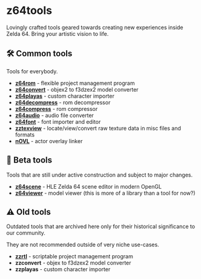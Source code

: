 # z64tools

Lovingly crafted tools geared towards creating new experiences inside Zelda 64. Bring your artistic vision to life.

## 🛠️ Common tools

Tools for everybody.

 - [**z64rom**](https://github.com/z64tools/z64rom) - flexible project management program
 - [**z64convert**](https://github.com/z64tools/z64convert) - objex2 to f3dzex2 model converter
 - [**z64playas**](https://github.com/z64tools/z64playas) - custom character importer
 - [**z64decompress**](https://github.com/z64tools/z64decompress) - rom decompressor
 - [**z64compress**](https://github.com/z64tools/z64compress) - rom compressor
 - [**z64audio**](https://github.com/z64tools/z64audio) - audio file converter
 - [**z64font**](https://github.com/z64tools/z64font) - font importer and editor
 - [**zztexview**](https://github.com/z64tools/zztexview) - locate/view/convert raw texture data in misc files and formats
 - [**nOVL**](https://github.com/z64tools/nOVL) - actor overlay linker
 
 ## 🚧 Beta tools
 
 Tools that are still under active construction and subject to major changes.
 
 - [**z64scene**](https://github.com/z64tools/z64scene) - HLE Zelda 64 scene editor in modern OpenGL
 - [**z64viewer**](https://github.com/z64tools/z64viewer) - model viewer (this is more of a library than a tool for now?)
 
 ## ⚠️ Old tools
 
 Outdated tools that are archived here only for their historical significance to our community.
 
 They are not recommended outside of very niche use-cases.
 
 - [**zzrtl**](https://github.com/z64tools/zzrtl) - scriptable project management program
 - **zzconvert** - objex to f3dzex2 model converter
 - **zzplayas** - custom character importer
